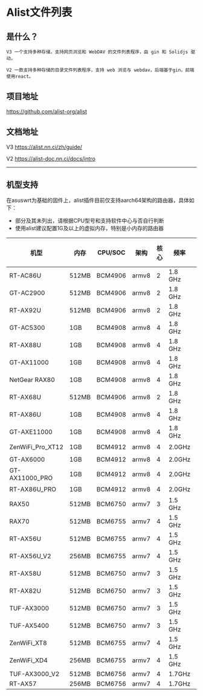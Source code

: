 # Alist文件列表

## 是什么？
`V3 一个支持多种存储，支持网页浏览和 WebDAV 的文件列表程序，由 gin 和 Solidjs 驱动。`

`V2 一款支持多种存储的目录文件列表程序，支持 web 浏览与 webdav，后端基于gin，前端使用react。`


## 项目地址
https://github.com/alist-org/alist

## 文档地址

V3 https://alist.nn.ci/zh/guide/

V2 https://alist-doc.nn.ci/docs/intro

---

## 机型支持

在asuswrt为基础的固件上，alist插件目前仅支持aarch64架构的路由器，具体如下：

- 部分及其未列出，请根据CPU型号和支持软件中心与否自行判断
- 使用alist建议配置1G及以上的虚拟内存，特别是小内存的路由器

| 机型             | 内存  | CPU/SOC | 架构  | 核心 | 频率    | 支持alist插件 |
| ---------------- | ----- | ------- | ----- | ---- | ------- | ------------- |
| RT-AC86U         | 512MB | BCM4906 | armv8 | 2    | 1.8 GHz | ✔️             |
| GT-AC2900        | 512MB | BCM4906 | armv8 | 2    | 1.8 GHz | ✔️             |
| RT-AX92U         | 512MB | BCM4906 | armv8 | 2    | 1.8 GHz | ✔️             |
| GT-AC5300        | 1GB   | BCM4908 | armv8 | 4    | 1.8 GHz | ✔️             |
| RT-AX88U         | 1GB   | BCM4908 | armv8 | 4    | 1.8 GHz | ✔️             |
| GT-AX11000       | 1GB   | BCM4908 | armv8 | 4    | 1.8 GHz | ✔️             |
| NetGear RAX80    | 1GB   | BCM4908 | armv8 | 4    | 1.8 GHz | ✔️             |
| RT-AX68U         | 512MB | BCM4906 | armv8 | 2    | 1.8 GHz | ✔️             |
| RT-AX86U         | 1GB   | BCM4908 | armv8 | 4    | 1.8 GHz | ✔️             |
| GT-AXE11000      | 1GB   | BCM4908 | armv8 | 4    | 1.8 GHz | ✔️             |
| ZenWiFi_Pro_XT12 | 1GB   | BCM4912 | armv8 | 4    | 2.0GHz  | ✔️             |
| GT-AX6000        | 1GB   | BCM4912 | armv8 | 4    | 2.0GHz  | ✔️             |
| GT-AX11000_PRO   | 1GB   | BCM4912 | armv8 | 4    | 2.0GHz  | ✔️             |
| RT-AX86U_PRO     | 1GB   | BCM4912 | armv8 | 4    | 2.0GHz  | ✔️             |
| RAX50            | 512MB | BCM6750 | armv7 | 3    | 1.5 GHz | ❌             |
| RAX70            | 512MB | BCM6755 | armv7 | 4    | 1.5 GHz | ❌             |
| RT-AX56U         | 512MB | BCM6755 | armv7 | 4    | 1.5 GHz | ❌             |
| RT-AX56U_V2      | 256MB | BCM6755 | armv7 | 4    | 1.5 GHz | ❌             |
| RT-AX58U         | 512MB | BCM6750 | armv7 | 3    | 1.5 GHz | ❌             |
| RT-AX82U         | 512MB | BCM6750 | armv7 | 3    | 1.5 GHz | ❌             |
| TUF-AX3000       | 512MB | BCM6750 | armv7 | 3    | 1.5 GHz | ❌             |
| TUF-AX5400       | 512MB | BCM6750 | armv7 | 3    | 1.5 GHz | ❌             |
| ZenWiFi_XT8      | 512MB | BCM6755 | armv7 | 4    | 1.5 GHz | ❌             |
| ZenWiFi_XD4      | 256MB | BCM6755 | armv7 | 4    | 1.5 GHz | ❌             |
| TUF-AX3000_V2    | 512MB | BCM6756 | armv7 | 4    | 1.7GHz  | ❌            |
| RT-AX57          | 256MB | BCM6756 | armv7 | 4    | 1.7GHz  | ❌             |
